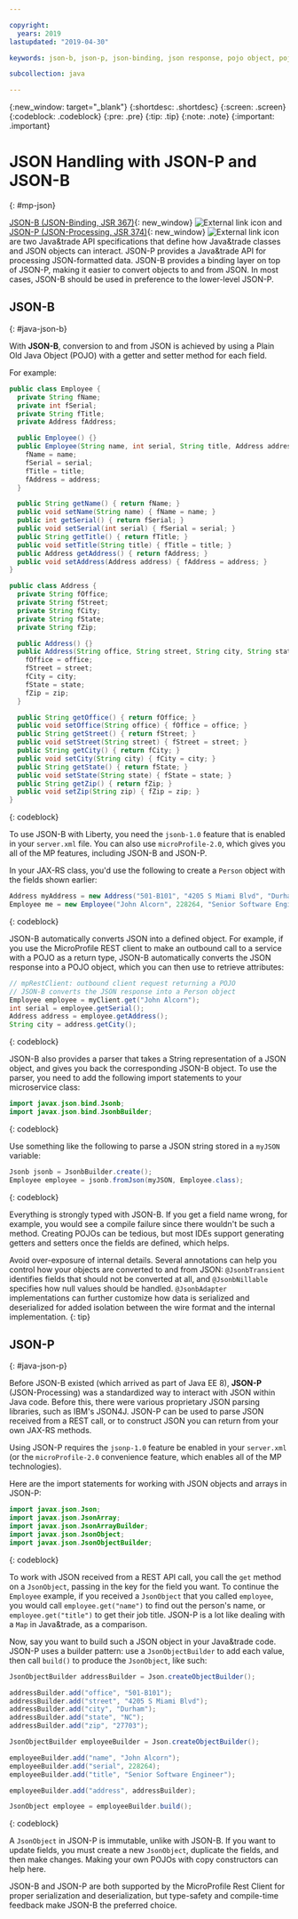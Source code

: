 ```yaml
---

copyright:
  years: 2019
lastupdated: "2019-04-30"

keywords: json-b, json-p, json-binding, json response, pojo object, pojo, jsonobject, jsonobjectbuilder, java api json

subcollection: java

---
```


{:new_window: target="_blank"}
{:shortdesc: .shortdesc}
{:screen: .screen}
{:codeblock: .codeblock}
{:pre: .pre}
{:tip: .tip}
{:note: .note}
{:important: .important}

# JSON Handling with JSON-P and JSON-B
{: #mp-json}

[JSON-B (JSON-Binding, JSR 367)](http://json-b.net/){: new_window} ![External link icon](../icons/launch-glyph.svg "External link icon") and [JSON-P (JSON-Processing, JSR 374)](https://javaee.github.io/jsonp/){: new_window} ![External link icon](../icons/launch-glyph.svg "External link icon") are two Java&trade API specifications that define how Java&trade classes and JSON objects can interact. JSON-P provides a Java&trade API for processing JSON-formatted data. JSON-B provides a binding layer on top of JSON-P, making it easier to convert objects to and from JSON. In most cases, JSON-B should be used in preference to the lower-level JSON-P.

## JSON-B
{: #java-json-b}

With **JSON-B**, conversion to and from JSON is achieved by using a Plain Old Java Object (POJO) with a getter and setter method for each field.

For example:
```java
public class Employee {
  private String fName;
  private int fSerial;
  private String fTitle;
  private Address fAddress;

  public Employee() {}
  public Employee(String name, int serial, String title, Address address) {
    fName = name;
    fSerial = serial;
    fTitle = title;
    fAddress = address;
  }

  public String getName() { return fName; }
  public void setName(String name) { fName = name; }
  public int getSerial() { return fSerial; }
  public void setSerial(int serial) { fSerial = serial; }
  public String getTitle() { return fTitle; }
  public void setTitle(String title) { fTitle = title; }
  public Address getAddress() { return fAddress; }
  public void setAddress(Address address) { fAddress = address; }
}

public class Address {
  private String fOffice;
  private String fStreet;
  private String fCity;
  private String fState;
  private String fZip;

  public Address() {}
  public Address(String office, String street, String city, String state, String zip) {
    fOffice = office;
    fStreet = street;
    fCity = city;
    fState = state;
    fZip = zip;
  }

  public String getOffice() { return fOffice; }
  public void setOffice(String office) { fOffice = office; }
  public String getStreet() { return fStreet; }
  public void setStreet(String street) { fStreet = street; }
  public String getCity() { return fCity; }
  public void setCity(String city) { fCity = city; }
  public String getState() { return fState; }
  public void setState(String state) { fState = state; }
  public String getZip() { return fZip; }
  public void setZip(String zip) { fZip = zip; }
}
```
{: codeblock}

To use JSON-B with Liberty, you need the `jsonb-1.0` feature that is enabled in your `server.xml` file. You can also use `microProfile-2.0`, which gives you all of the MP features, including JSON-B and JSON-P.

In your JAX-RS class, you'd use the following to create a `Person` object with the fields shown earlier:

```java
Address myAddress = new Address("501-B101", "4205 S Miami Blvd", "Durham", "NC", "27703");
Employee me = new Employee("John Alcorn", 228264, "Senior Software Engineer", myAddress);
```
{: codeblock}

JSON-B automatically converts JSON into a defined object. For example, if you use the MicroProfile REST client to make an outbound call to a service with a POJO as a return type, JSON-B automatically converts the JSON response into a POJO object, which you can then use to retrieve attributes:

```java
// mpRestClient: outbound client request returning a POJO
// JSON-B converts the JSON response into a Person object
Employee employee = myClient.get("John Alcorn");
int serial = employee.getSerial();
Address address = employee.getAddress();
String city = address.getCity();
```
{: codeblock}

JSON-B also provides a parser that takes a String representation of a JSON object, and gives you back the corresponding JSON-B object. To use the parser, you need to add the following import statements to your microservice class:

```java
import javax.json.bind.Jsonb;
import javax.json.bind.JsonbBuilder;
```
{: codeblock}

Use something like the following to parse a JSON string stored in a `myJSON` variable:

```java
Jsonb jsonb = JsonbBuilder.create();
Employee employee = jsonb.fromJson(myJSON, Employee.class);
```
{: codeblock}

Everything is strongly typed with JSON-B. If you get a field name wrong, for example, you would see a compile failure since there wouldn't be such a method. Creating POJOs can be tedious, but most IDEs support generating getters and setters once the fields are defined, which helps.

Avoid over-exposure of internal details. Several annotations can help you control how your objects are converted to and from JSON: `@JsonbTransient` identifies fields that should not be converted at all, and `@JsonbNillable` specifies how null values should be handled. `@JsonbAdapter` implementations can further customize how data is serialized and deserialized for added isolation between the wire format and the internal implementation.
{: tip}

## JSON-P
{: #java-json-p}

Before JSON-B existed (which arrived as part of Java EE 8), **JSON-P** (JSON-Processing) was a standardized way to interact with JSON within Java code. Before this, there were various proprietary JSON parsing libraries, such as IBM's JSON4J. JSON-P can be used to parse JSON received from a REST call, or to construct JSON you can return from your own JAX-RS methods.

Using JSON-P requires the `jsonp-1.0` feature be enabled in your `server.xml` (or the `microProfile-2.0` convenience feature, which enables all of the MP technologies).

Here are the import statements for working with JSON objects and arrays in JSON-P:

```java
import javax.json.Json;
import javax.json.JsonArray;
import javax.json.JsonArrayBuilder;
import javax.json.JsonObject;
import javax.json.JsonObjectBuilder;
```
{: codeblock}

To work with JSON received from a REST API call, you call the `get` method on a `JsonObject`, passing in the key for the field you want. To continue the `Employee` example, if you received a `JsonObject` that you called `employee`, you would call `employee.get("name")` to find out the person's name, or `employee.get("title")` to get their job title. JSON-P is a lot like dealing with a `Map` in Java&trade, as a comparison.

Now, say you want to build such a JSON object in your Java&trade code. JSON-P uses a builder pattern: use a `JsonObjectBuilder` to add each value, then call `build()` to produce the `JsonObject`, like such:

```java
JsonObjectBuilder addressBuilder = Json.createObjectBuilder();

addressBuilder.add("office", "501-B101");
addressBuilder.add("street", "4205 S Miami Blvd");
addressBuilder.add("city", "Durham");
addressBuilder.add("state", "NC");
addressBuilder.add("zip", "27703");

JsonObjectBuilder employeeBuilder = Json.createObjectBuilder();

employeeBuilder.add("name", "John Alcorn");
employeeBuilder.add("serial", 228264);
employeeBuilder.add("title", "Senior Software Engineer");

employeeBuilder.add("address", addressBuilder);

JsonObject employee = employeeBuilder.build();
```
{: codeblock}

A `JsonObject` in JSON-P is immutable, unlike with JSON-B. If you want to update fields, you must create a new `JsonObject`, duplicate the fields, and then make changes. Making your own POJOs with copy constructors can help here.

JSON-B and JSON-P are both supported by the MicroProfile Rest Client for proper serialization and deserialization, but type-safety and compile-time feedback make JSON-B the preferred choice.
